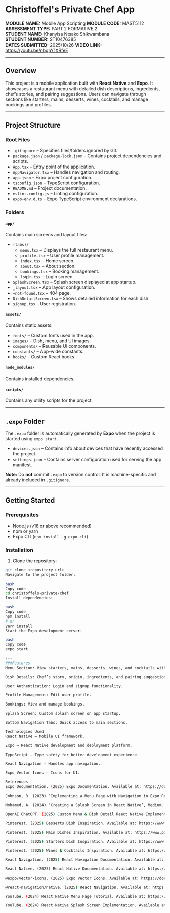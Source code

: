 # Christoffel's Private Chef App

**MODULE NAME:**  Mobile App Scripting
**MODULE CODE:**  MAST5112
**ASSESSMENT TYPE:** PART 2 FORMATIVE 2  
**STUDENT NAME:** Khanyisa Ntsako Shikwambana  
**STUDENT NUMBER:** ST10476385  
**DATES SUBMITTED:**  2025/10/26
**VIDEO LINK:** https://youtu.be/nbghY1XRfeE

---

## Overview
This project is a mobile application built with **React Native** and **Expo**. It showcases a restaurant menu with detailed dish descriptions, ingredients, chef’s stories, and pairing suggestions. Users can navigate through sections like starters, mains, desserts, wines, cocktails, and manage bookings and profiles.

---


## Project Structure

### Root Files
- `.gitignore` – Specifies files/folders ignored by Git.
- `package.json` / `package-lock.json` – Contains project dependencies and scripts.
- `App.tsx` – Entry point of the application.
- `AppNavigator.tsx` – Handles navigation and routing.
- `app.json` – Expo project configuration.
- `tsconfig.json` – TypeScript configuration.
- `README.md` – Project documentation.
- `eslint.config.js` – Linting configuration.
- `expo-env.d.ts` – Expo TypeScript environment declarations.

### Folders

#### `app/`
Contains main screens and layout files:
- `(tabs)/`
  - `menu.tsx` – Displays the full restaurant menu.
  - `profile.tsx` – User profile management.
  - `index.tsx` – Home screen.
  - `about.tsx` – About section.
  - `bookings.tsx` – Booking management.
  - `login.tsx` – Login screen.
- `SplashScreen.tsx` – Splash screen displayed at app startup.
- `_layout.tsx` – App layout configuration.
- `+not-found.tsx` – 404 page.
- `DishDetailScreen.tsx` – Shows detailed information for each dish.
- `signup.tsx` – User registration.

#### `assets/`
Contains static assets:
- `fonts/` – Custom fonts used in the app.
- `images/` – Dish, menu, and UI images.
- `components/` – Reusable UI components.
- `constants/` – App-wide constants.
- `hooks/` – Custom React hooks.

#### `node_modules/`
Contains installed dependencies.

#### `scripts/`
Contains any utility scripts for the project.

---

## `.expo` Folder
The `.expo` folder is automatically generated by **Expo** when the project is started using `expo start`.

- `devices.json` – Contains info about devices that have recently accessed the project.  
- `settings.json` – Contains server configuration used for serving the app manifest.

**Note:** Do **not** commit `.expo` to version control. It is machine-specific and already included in `.gitignore`.

---

## Getting Started

### Prerequisites
- Node.js (v18 or above recommended)
- npm or yarn
- Expo CLI (`npm install -g expo-cli`)

### Installation
1. Clone the repository:  
```bash
git clone <repository_url>
Navigate to the project folder:

bash
Copy code
cd christoffels-private-chef
Install dependencies:

bash
Copy code
npm install
# or
yarn install
Start the Expo development server:

bash
Copy code
expo start

---
###Features
Menu Section: View starters, mains, desserts, wines, and cocktails with detailed descriptions and ingredients.

Dish Details: Chef’s story, origin, ingredients, and pairing suggestions.

User Authentication: Login and signup functionality.

Profile Management: Edit user profile.

Bookings: View and manage bookings.

Splash Screen: Custom splash screen on app startup.

Bottom Navigation Tabs: Quick access to main sections.

Technologies Used
React Native – Mobile UI framework.

Expo – React Native development and deployment platform.

TypeScript – Type safety for better development experience.

React Navigation – Handles app navigation.

Expo Vector Icons – Icons for UI.

References
Expo Documentation. (2025) Expo Documentation. Available at: https://docs.expo.dev/ (Accessed: 6 October 2025).

Johnson, R. (2023) ‘Implementing a Menu Page with Navigation in Expo Router’, Dev.to. Available at: https://dev.to/example/expo-router-menu-page (Accessed: 6 October 2025).

Mohamed, A. (2024) ‘Creating a Splash Screen in React Native’, Medium. Available at: https://medium.com/@example/splash-screen-react-native-12345 (Accessed: 6 October 2025).

OpenAI ChatGPT. (2025) Custom Menu & Dish Detail React Native Implementation. Personal guidance and code snippets, provided via conversation on 6 October 2025.

Pinterest. (2025) Desserts Dish Inspiration. Available at: https://www.pinterest.com/pin/xxxxxxxxxxxx (Accessed: 6 October 2025).

Pinterest. (2025) Main Dishes Inspiration. Available at: https://www.pinterest.com/pin/xxxxxxxxxxxx (Accessed: 6 October 2025).

Pinterest. (2025) Starters Dish Inspiration. Available at: https://www.pinterest.com/pin/xxxxxxxxxxxx (Accessed: 6 October 2025).

Pinterest. (2025) Wines & Cocktails Inspiration. Available at: https://www.pinterest.com/pin/xxxxxxxxxxxx (Accessed: 6 October 2025).

React Navigation. (2025) React Navigation Documentation. Available at: https://reactnavigation.org/docs/getting-started (Accessed: 6 October 2025).

React Native. (2025) React Native Documentation. Available at: https://reactnative.dev/docs/getting-started (Accessed: 6 October 2025).

@expo/vector-icons. (2025) Expo Vector Icons. Available at: https://docs.expo.dev/guides/icons/ (Accessed: 6 October 2025).

@react-navigation/native. (2025) React Navigation. Available at: https://www.npmjs.com/package/@react-navigation/native (Accessed: 6 October 2025).

YouTube. (2024) React Native Menu Page Tutorial. Available at: https://www.youtube.com/watch?v=xxxxxxxxxxx (Accessed: 6 October 2025).

YouTube. (2024) React Native Splash Screen Implementation. Available at: https://www.youtube.com/watch?v=xxxxxxxxxxx (Accessed: 6 October 2025).

